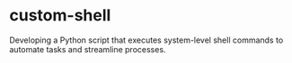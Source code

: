 # custom-shell
Developing a Python script that executes system-level shell commands to automate tasks and streamline processes.
